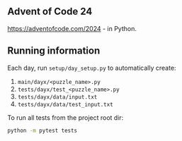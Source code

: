 ## Advent of Code 24

https://adventofcode.com/2024 - in Python.


## Running information

Each day, run `setup/day_setup.py` to automatically create:

1. `main/dayx/<puzzle_name>.py`
2. `tests/dayx/test_<puzzle_name>.py`
3. `tests/dayx/data/input.txt`
4. `tests/dayx/data/test_input.txt`

To run all tests from the project root dir:

```bash
python -m pytest tests
```
